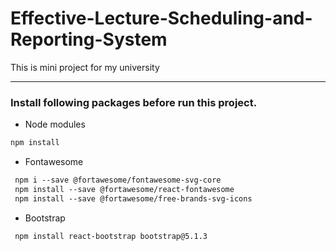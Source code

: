 # Effective-Lecture-Scheduling-and-Reporting-System
This is mini project for my university 

------
### Install following packages before run this project.

* Node modules
```markdown
npm install
```
* Fontawesome
```markdown
 npm i --save @fortawesome/fontawesome-svg-core
 npm install --save @fortawesome/react-fontawesome
 npm install --save @fortawesome/free-brands-svg-icons
```
* Bootstrap
```markdown
 npm install react-bootstrap bootstrap@5.1.3
```
